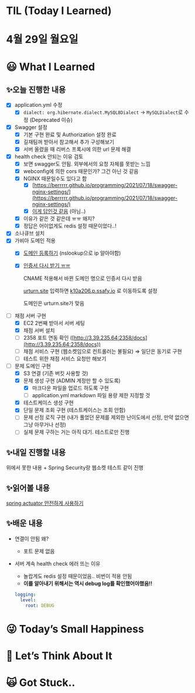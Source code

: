 # TIL (Today I Learned)

# 4월 29일 월요일

# 😃 What I Learned

## ✨오늘 진행한 내용

- [x]  application.yml 수정
    - [x]  `dialect: org.hibernate.dialect.MySQL8Dialect` → 
    `MySQLDialect`로 수정 (Deprecated 이슈)

- [x]  Swagger 설정
    - [x]  기본 구현 완료 및 Authorization 설정 완료
    - [x]  길재팀꺼 받아서 참고해서 추가 구성해보기
    - [x]  서버 올렸을 때 리버스 프록시에 의한 url 문제 해결

- [x]  health check 안되는 이유 검토
    - [x]  보면 swagger도 안됨. 외부에서의 요청 자체를 못받는 느낌
    - [x]  webconfig에 의한 cors 때문인가? 그건 아닌 것 같음
    - [x]  NGINX 때문일수도 있다고 함
        - [x]  [https://berrrrr.github.io/programming/2021/07/18/swagger-nginx-settings/](https://berrrrr.github.io/programming/2021/07/18/swagger-nginx-settings/)
        - [x]  [이게 답인것 같음](https://ssnotebook.tistory.com/entry/Spring-Boot-SwaggerOpenAPI-Failed-to-load-remote-configuration-Reverse-Proxy) (아님..)
    - [x]  이유가 같은 것 같은데 ㅠㅠ 왜지?
    - [x]  정답은 어이없게도 redis 설정 때문이었다..!

- [x]  소나큐브 설치
- [x]  가비아 도메인 적용
    - [x]  [도메인 등록하기](https://king-ja.tistory.com/102) (nslookup으로 ip 알아야함)
    - [x]  [인증서 다시 받기 ㅠㅠ](https://shanepark.tistory.com/473)
        
        CNAME 적용해서 바뀐 도메인 명으로 인증서 다시 받음
        
        [urturn.site](http://urturn.site) 입력하면 [k10a206.p.ssafy.io](http://k10a206.p.ssafy.io) 로 이동하도록 설정
        
        도메인은 urturn.site가 맞음
        

- [ ]  채점 서버 구현
    - [x]  EC2 2번째 받아서 서버 세팅
    - [x]  채점 서버 설치
    - [ ]  2358 포트 연동 확인 ([http://3.39.235.64:2358/docs](http://3.39.235.64:2358/docs))
    - [ ]  채점 서비스 구현 (웹소켓임으로 컨트롤러는 불필요) ⇒ 일단은 동기로 구현
    - [ ]  테스트 위한 채점 서비스 요청만 해보기

- [ ]  문제 도메인 구현
    - [x]  S3 연결 (기존 버킷 사용할 것)
    - [x]  문제 생성 구현 (ADMIN 계정만 할 수 있도록)
        - [x]  마크다운 파일을 업로드 하도록 구현
        - [ ]  application.yml markdown 파일 용량 제한 지정할 것
    - [x]  테스트케이스 생성 구현
    - [x]  단일 문제 조회 구현 (테스트케이스는 조회 안함)
    - [ ]  문제 선정 로직 구현 (내가 풀었던 문제를 제외한 난이도에서 선정, 만약 없으면 그냥 아무거나 선정)
    - [ ]  실제 문제 구하는 거는 아직 대기. 테스트로만 진행

## ✨내일 진행할 내용

위에서 못한 내용 + Spring Security랑 웹소켓 테스트 같이 진행

## ✨읽어볼 내용

[spring actuator 안전하게 사용하기](https://techblog.woowahan.com/9232/)

## ✨배운 내용

- 연결이 안됨 왜?
    - 포트 문제 없음

- 서버 계속 health check 에러 뜨는 이유
    - 놀랍게도 redis 설정 때문이었음.. 비번이 적용 안됨
    - **이를 알아내기 위해서는 역시 debug log를 확인했어야했음!!**
    
    ```yaml
    logging:
      level:
        root: DEBUG
    ```
    

# 😜 Today’s Small Happiness

# 🧐 Let’s Think About It

# 🙀 Got Stuck..